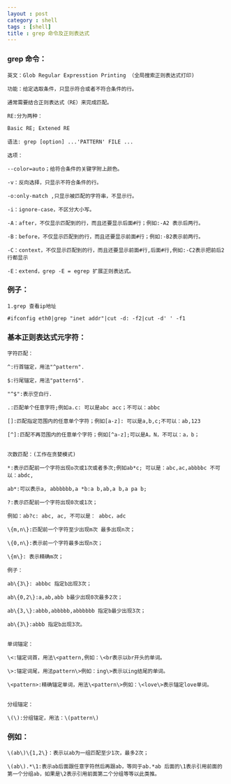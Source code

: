 ```yaml
---
layout : post
category : shell 
tags : [shell]
title : grep 命令及正则表达式
---
```


###	grep 命令：

	英文：Glob Regular Expresstion Printing （全局搜索正则表达式打印)
	
	功能：给定选取条件，只显示符合或者不符合条件的行。
	
	通常需要结合正则表达式（RE）来完成匹配。
	
	RE:分为两种：
	
	Basic RE; Extened RE
	
	语法: grep [option] ...'PATTERN' FILE ...
	
	选项：
	
	--color=auto；给符合条件的关键字附上颜色。
	
	-v：反向选择，只显示不符合条件的行。
	
	-o:only-match ,只显示被匹配的字符串，不显示行。
	
	-i：ignore-case，不区分大小写。
	
	-A：after，不仅显示匹配到的行，而且还要显示后面#行；例如:-A2 表示后两行。
	
	-B：before，不仅显示匹配到的行，而且还要显示前面#行；例如:-B2表示前两行。
	
	-C：context，不仅显示匹配到的行，而且还要显示前面#行,后面#行,例如:-C2表示把前后2行都显示
	
	-E：extend，grep -E = egrep 扩展正则表达式。
	
	
###	例子：
	
	1.grep 查看ip地址
	
	#ifconfig eth0|grep "inet addr"|cut -d: -f2|cut -d' ' -f1
	
	
	
	
	
	
###	基本正则表达式元字符：
	
	
	字符匹配：
	
	^:行首锚定，用法"^pattern".
	
	$:行尾锚定，用法"pattern$".
	
	"^$":表示空白行.
	
	.:匹配单个任意字符;例如a.c: 可以是abc acc；不可以：abbc
	
	[]:匹配指定范围内的任意单个字符；例如[a-z]: 可以是a,b,c;不可以：ab,123
	
	[^]:匹配不再范围内的任意单个字符；例如[^a-z];可以是A，N，不可以：a，b；
	
	
	次数匹配：(工作在贪婪模式)
	
	*:表示匹配前一个字符出现o次或1次或者多次;例如ab*c; 可以是：abc,ac,abbbbc 不可以：abdc,
	
	ab*:可以表示a, abbbbbb,a *b:a b,ab,a b,a pa b;
	
	?:表示匹配前一个字符出现0次或1次；
	
	例如：ab?c: abc, ac, 不可以是： abbc，adc
	
	\{m,n\}:匹配前一个字符至少出现m次 最多出现n次；
	
	\{0,n\}:表示前一个字符最多出现n次；
	
	\{m\}: 表示精确m次；
	
	例子：
	
	ab\{3\}: abbbc 指定b出现3次；
	
	ab\{0,2\}:a,ab,abb b最少出现0次最多2次；
	
	ab\{3,\}:abbb,abbbbb,abbbbbb 指定b最少出现3次；
	
	ab\{3\}:abbb 指定b出现3次。
	
	
	单词锚定：
	
	\<:锚定词首，用法\<pattern,例如：\<br表示以br开头的单词。
	
	\>:锚定词尾，用法pattern\>例如：ing\>表示以ing结尾的单词。
	
	\<pattern>:精确锚定单词，用法\<pattern\>例如：\<love\>表示锚定love单词。
	
	
	分组锚定：
	
	\(\):分组锚定，用法：\(pattern\)
	
###	例如：
	
	\(ab\)\{1,2\}：表示以ab为一组匹配至少1次，最多2次；
	
	\(ab\).*\1:表示ab后面跟任意字符然后再跟ab，等同于ab.*ab 后面的\1表示引用前面的第一个分组ab，如果是\2表示引用前面第二个分组等等以此类推。